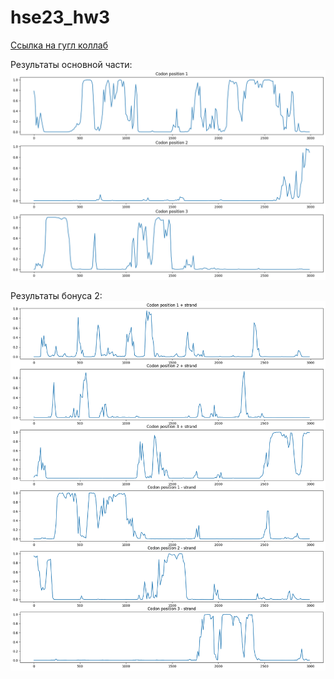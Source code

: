# hse23_hw3

[Ссылка на гугл коллаб](https://colab.research.google.com/drive/1yB5AAE0I-FiZPe7SX2OkHNpJ1KIo15Dy?usp=sharing)

Результаты основной части:
![Image alt](https://github.com/switerElly/hse23_hw3/blob/main/graphs/plus%20stand.png)

Результаты бонуса 2:
![Image alt](https://github.com/switerElly/hse23_hw3/blob/main/graphs/both%20stands.png)
